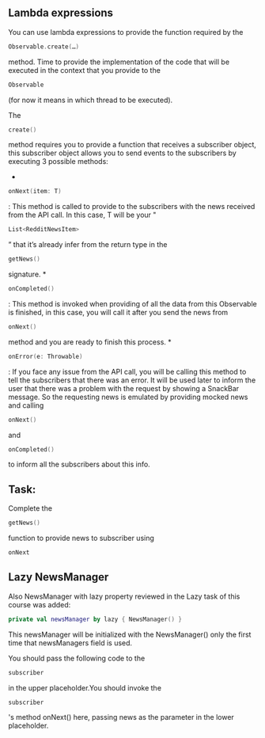 Lambda expressions
------------------

You can use lambda expressions to provide the function required by the
```kotlin
Observable.create(…)
```      
method. Time to provide the implementation of the code that will be executed in the context that you provide to the
```kotlin
Observable
```      
(for now it means in which thread to be executed).

The
```kotlin
create()
```      
method requires you to provide a function that receives a subscriber object, this subscriber object allows you to send events to the subscribers by executing 3 possible methods:

* 
```kotlin
onNext(item: T)
```      
: This method is called to provide to the subscribers with the news received from the API call. In this case, T will be your "
```kotlin
List<RedditNewsItem>
```      
” that it’s already infer from the return type in the
```kotlin
getNews()
```      
signature.
* 
```kotlin
onCompleted()
```      
: This method is invoked when providing of all the data from this Observable is finished, in this case, you will call it after you send the news from
```kotlin
onNext()
```      
method and you are ready to finish this process.
* 
```kotlin
onError(e: Throwable)
```      
: If you face any issue from the API call, you will be calling this method to tell the subscribers that there was an error. It will be used later to inform the user that there was a problem with the request by showing a SnackBar message.
So the requesting news is emulated by providing mocked news and calling
```kotlin
onNext()
```      
and
```kotlin
onCompleted()
```      
to inform all the subscribers about this info.

Task:
-----

Complete the
```kotlin
getNews()
```      
function to provide news to subscriber using
```kotlin
onNext
```      


Lazy NewsManager
----------------

Also NewsManager with lazy property reviewed in the Lazy task of this course was added:


```kotlin
private val newsManager by lazy { NewsManager() }
```      
This newsManager will be initialized with the NewsManager() only the first time that newsManagers field is used.

  
You should pass the following code to the
```kotlin
subscriber
```      
in the upper placeholder.You should invoke the
```kotlin
subscriber
```      
's method onNext() here, passing news as the parameter in the lower placeholder.  
